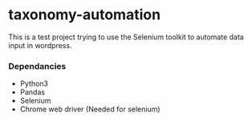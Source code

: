 # taxonomy-automation

This is a test project trying to use the Selenium toolkit to automate data input in wordpress.

### Dependancies
- Python3
- Pandas
- Selenium
- Chrome web driver (Needed for selenium)